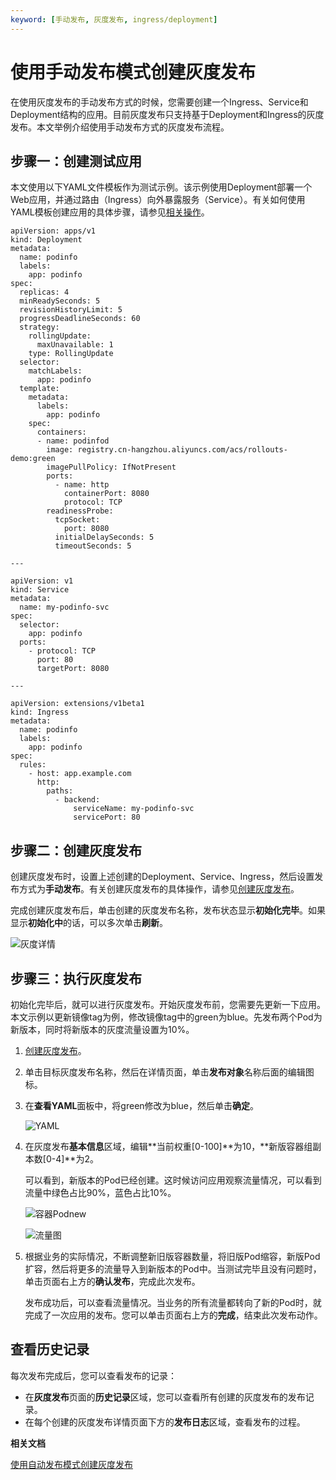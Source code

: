 ```yaml
---
keyword: [手动发布, 灰度发布, ingress/deployment]
---
```


# 使用手动发布模式创建灰度发布

在使用灰度发布的手动发布方式的时候，您需要创建一个Ingress、Service和Deployment结构的应用。目前灰度发布只支持基于Deployment和Ingress的灰度发布。本文举例介绍使用手动发布方式的灰度发布流程。

## 步骤一：创建测试应用

本文使用以下YAML文件模板作为测试示例。该示例使用Deployment部署一个Web应用，并通过路由（Ingress）向外暴露服务（Service）。有关如何使用YAML模板创建应用的具体步骤，请参见[相关操作](/cn.zh-CN/Kubernetes集群用户指南/应用/工作负载/使用镜像创建无状态Deployment应用.md)。

```
apiVersion: apps/v1
kind: Deployment
metadata:
  name: podinfo
  labels:
    app: podinfo
spec:
  replicas: 4
  minReadySeconds: 5
  revisionHistoryLimit: 5
  progressDeadlineSeconds: 60
  strategy:
    rollingUpdate:
      maxUnavailable: 1
    type: RollingUpdate
  selector:
    matchLabels:
      app: podinfo
  template:
    metadata:
      labels:
        app: podinfo
    spec:
      containers:
      - name: podinfod
        image: registry.cn-hangzhou.aliyuncs.com/acs/rollouts-demo:green
        imagePullPolicy: IfNotPresent
        ports:
          - name: http
            containerPort: 8080
            protocol: TCP
        readinessProbe:
          tcpSocket:
            port: 8080
          initialDelaySeconds: 5
          timeoutSeconds: 5

---

apiVersion: v1
kind: Service
metadata:
  name: my-podinfo-svc
spec:
  selector:
    app: podinfo
  ports:
    - protocol: TCP
      port: 80
      targetPort: 8080

---

apiVersion: extensions/v1beta1
kind: Ingress
metadata:
  name: podinfo
  labels:
    app: podinfo
spec:
  rules:
    - host: app.example.com
      http:
        paths:
          - backend:
              serviceName: my-podinfo-svc
              servicePort: 80
```

## 步骤二：创建灰度发布

创建灰度发布时，设置上述创建的Deployment、Service、Ingress，然后设置发布方式为**手动发布**。有关创建灰度发布的具体操作，请参见[创建灰度发布](/cn.zh-CN/Kubernetes集群用户指南/发布/灰度发布/创建灰度发布.md)。

完成创建灰度发布后，单击创建的灰度发布名称，发布状态显示**初始化完毕**。如果显示**初始化中**的话，可以多次单击**刷新**。

![灰度详情](https://static-aliyun-doc.oss-accelerate.aliyuncs.com/assets/img/zh-CN/4920052061/p172320.png)

## 步骤三：执行灰度发布

初始化完毕后，就可以进行灰度发布。开始灰度发布前，您需要先更新一下应用。本文示例以更新镜像tag为例，修改镜像tag中的green为blue。先发布两个Pod为新版本，同时将新版本的灰度流量设置为10%。

1.  [创建灰度发布](/cn.zh-CN/Kubernetes集群用户指南/发布/灰度发布/创建灰度发布.md)。

2.  单击目标灰度发布名称，然后在详情页面，单击**发布对象**名称后面的编辑图标。

3.  在**查看YAML**面板中，将green修改为blue，然后单击**确定**。

    ![YAML](https://static-aliyun-doc.oss-accelerate.aliyuncs.com/assets/img/zh-CN/5920052061/p172329.png)

4.  在灰度发布**基本信息**区域，编辑**当前权重\[0-100\]**为10，**新版容器组副本数\[0-4\]**为2。

    可以看到，新版本的Pod已经创建。这时候访问应用观察流量情况，可以看到流量中绿色占比90%，蓝色占比10%。

    ![容器Podnew](https://static-aliyun-doc.oss-accelerate.aliyuncs.com/assets/img/zh-CN/5920052061/p172361.png)

    ![流量图](https://static-aliyun-doc.oss-accelerate.aliyuncs.com/assets/img/zh-CN/5920052061/p172365.png)

5.  根据业务的实际情况，不断调整新旧版容器数量，将旧版Pod缩容，新版Pod扩容，然后将更多的流量导入到新版本的Pod中。当测试完毕且没有问题时，单击页面右上方的**确认发布**，完成此次发布。

    发布成功后，可以查看流量情况。当业务的所有流量都转向了新的Pod时，就完成了一次应用的发布。您可以单击页面右上方的**完成**，结束此次发布动作。


## 查看历史记录

每次发布完成后，您可以查看发布的记录：

-   在**灰度发布**页面的**历史记录**区域，您可以查看所有创建的灰度发布的发布记录。
-   在每个创建的灰度发布详情页面下方的**发布日志**区域，查看发布的过程。

**相关文档**  


[使用自动发布模式创建灰度发布](/cn.zh-CN/Kubernetes集群用户指南/发布/灰度发布/使用自动发布模式创建灰度发布.md)


